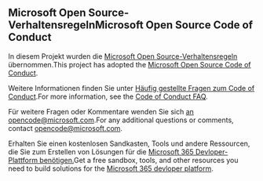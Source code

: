 ## <a name="microsoft-open-source-code-of-conduct"></a><span data-ttu-id="e46f1-101">Microsoft Open Source-Verhaltensregeln</span><span class="sxs-lookup"><span data-stu-id="e46f1-101">Microsoft Open Source Code of Conduct</span></span>

<span data-ttu-id="e46f1-102">In diesem Projekt wurden die [Microsoft Open Source-Verhaltensregeln](https://opensource.microsoft.com/codeofconduct/) übernommen.</span><span class="sxs-lookup"><span data-stu-id="e46f1-102">This project has adopted the [Microsoft Open Source Code of Conduct](https://opensource.microsoft.com/codeofconduct/).</span></span>

<span data-ttu-id="e46f1-103">Weitere Informationen finden Sie unter [Häufig gestellte Fragen zum Code of Conduct](https://opensource.microsoft.com/codeofconduct/faq/).</span><span class="sxs-lookup"><span data-stu-id="e46f1-103">For more information, see the [Code of Conduct FAQ](https://opensource.microsoft.com/codeofconduct/faq/).</span></span> 

<span data-ttu-id="e46f1-104">Für weitere Fragen oder Kommentare wenden Sie sich [an opencode@microsoft.com](mailto:opencode@microsoft.com).</span><span class="sxs-lookup"><span data-stu-id="e46f1-104">For any additional questions or comments, contact [opencode@microsoft.com](mailto:opencode@microsoft.com).</span></span> 

<span data-ttu-id="e46f1-105">Erhalten Sie einen kostenlosen Sandkasten, Tools und andere Ressourcen, die Sie zum Erstellen von Lösungen für die [Microsoft 365 Devloper-Plattform benötigen.](https://developer.microsoft.com/en-us/microsoft-365/dev-program)</span><span class="sxs-lookup"><span data-stu-id="e46f1-105">Get a free sandbox, tools, and other resources you need to build solutions for the [Microsoft 365 devloper platform](https://developer.microsoft.com/en-us/microsoft-365/dev-program).</span></span> 
